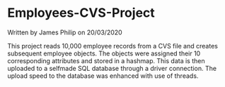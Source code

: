 # Employees-CVS-Project

Written by James Philip on 20/03/2020

This project reads 10,000 employee records from a CVS file and creates subsequent employee objects. The objects were assigned their 10 corresponding attributes and stored in a hashmap. This data is then uploaded to a selfmade SQL database through a driver connection. The upload speed to the database was enhanced with use of threads.
